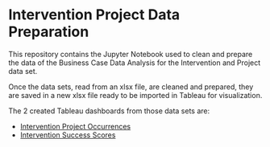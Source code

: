 # Intervention Project Data Preparation
This repository contains the Jupyter Notebook used to clean and prepare the data of the Business Case Data Analysis for the Intervention and Project data set.

Once the data sets, read from an xlsx file, are cleaned and prepared, they are saved in a new xlsx file ready to be imported in Tableau for visualization.

The 2 created Tableau dashboards from those data sets are:
* [Intervention Project Occurrences](https://public.tableau.com/views/InterventionProjectOccurrences/InterventionFrequencyDashboard?:language=fr-FR&:sid=&:redirect=auth&:display_count=n&:origin=viz_share_link)
* [Intervention Success Scores](https://public.tableau.com/views/InterventionSuccessScores/InterventionSuccessScoresDashboard?:language=fr-FR&:sid=&:redirect=auth&:display_count=n&:origin=viz_share_link)
